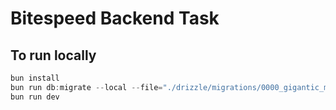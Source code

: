 # Bitespeed Backend Task

## To run locally

```ts
bun install
bun run db:migrate --local --file="./drizzle/migrations/0000_gigantic_mattie_franklin.sql"
bun run dev
```
